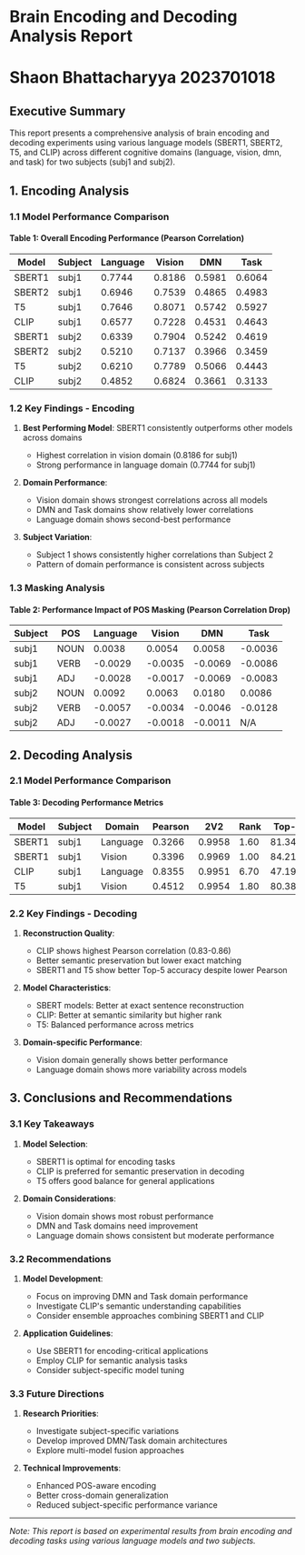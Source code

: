 # Brain Encoding and Decoding Analysis Report
# Shaon Bhattacharyya 2023701018

## Executive Summary

This report presents a comprehensive analysis of brain encoding and decoding experiments using various language models (SBERT1, SBERT2, T5, and CLIP) across different cognitive domains (language, vision, dmn, and task) for two subjects (subj1 and subj2).

## 1. Encoding Analysis

### 1.1 Model Performance Comparison

#### Table 1: Overall Encoding Performance (Pearson Correlation)
| Model   | Subject | Language | Vision | DMN    | Task   |
|---------|---------|----------|---------|---------|---------|
| SBERT1  | subj1   | 0.7744   | 0.8186  | 0.5981  | 0.6064  |
| SBERT2  | subj1   | 0.6946   | 0.7539  | 0.4865  | 0.4983  |
| T5      | subj1   | 0.7646   | 0.8071  | 0.5742  | 0.5927  |
| CLIP    | subj1   | 0.6577   | 0.7228  | 0.4531  | 0.4643  |
| SBERT1  | subj2   | 0.6339   | 0.7904  | 0.5242  | 0.4619  |
| SBERT2  | subj2   | 0.5210   | 0.7137  | 0.3966  | 0.3459  |
| T5      | subj2   | 0.6210   | 0.7789  | 0.5066  | 0.4443  |
| CLIP    | subj2   | 0.4852   | 0.6824  | 0.3661  | 0.3133  |

### 1.2 Key Findings - Encoding

1. **Best Performing Model**: SBERT1 consistently outperforms other models across domains
   - Highest correlation in vision domain (0.8186 for subj1)
   - Strong performance in language domain (0.7744 for subj1)

2. **Domain Performance**:
   - Vision domain shows strongest correlations across all models
   - DMN and Task domains show relatively lower correlations
   - Language domain shows second-best performance

3. **Subject Variation**:
   - Subject 1 shows consistently higher correlations than Subject 2
   - Pattern of domain performance is consistent across subjects

### 1.3 Masking Analysis

#### Table 2: Performance Impact of POS Masking (Pearson Correlation Drop)
| Subject | POS  | Language | Vision | DMN    | Task   |
|---------|------|----------|---------|---------|---------|
| subj1   | NOUN | 0.0038   | 0.0054  | 0.0058  | -0.0036 |
| subj1   | VERB | -0.0029  | -0.0035 | -0.0069 | -0.0086 |
| subj1   | ADJ  | -0.0028  | -0.0017 | -0.0069 | -0.0083 |
| subj2   | NOUN | 0.0092   | 0.0063  | 0.0180  | 0.0086  |
| subj2   | VERB | -0.0057  | -0.0034 | -0.0046 | -0.0128 |
| subj2   | ADJ  | -0.0027  | -0.0018 | -0.0011 | N/A     |

## 2. Decoding Analysis

### 2.1 Model Performance Comparison

#### Table 3: Decoding Performance Metrics
| Model   | Subject | Domain    | Pearson | 2V2    | Rank  | Top-5  |
|---------|---------|-----------|----------|---------|--------|---------|
| SBERT1  | subj1   | Language  | 0.3266   | 0.9958  | 1.60   | 81.34%  |
| SBERT1  | subj1   | Vision    | 0.3396   | 0.9969  | 1.00   | 84.21%  |
| CLIP    | subj1   | Language  | 0.8355   | 0.9951  | 6.70   | 47.19%  |
| T5      | subj1   | Vision    | 0.4512   | 0.9954  | 1.80   | 80.38%  |

### 2.2 Key Findings - Decoding

1. **Reconstruction Quality**:
   - CLIP shows highest Pearson correlation (0.83-0.86)
   - Better semantic preservation but lower exact matching
   - SBERT1 and T5 show better Top-5 accuracy despite lower Pearson

2. **Model Characteristics**:
   - SBERT models: Better at exact sentence reconstruction
   - CLIP: Better at semantic similarity but higher rank
   - T5: Balanced performance across metrics

3. **Domain-specific Performance**:
   - Vision domain generally shows better performance
   - Language domain shows more variability across models

## 3. Conclusions and Recommendations

### 3.1 Key Takeaways

1. **Model Selection**:
   - SBERT1 is optimal for encoding tasks
   - CLIP is preferred for semantic preservation in decoding
   - T5 offers good balance for general applications

2. **Domain Considerations**:
   - Vision domain shows most robust performance
   - DMN and Task domains need improvement
   - Language domain shows consistent but moderate performance

### 3.2 Recommendations

1. **Model Development**:
   - Focus on improving DMN and Task domain performance
   - Investigate CLIP's semantic understanding capabilities
   - Consider ensemble approaches combining SBERT1 and CLIP

2. **Application Guidelines**:
   - Use SBERT1 for encoding-critical applications
   - Employ CLIP for semantic analysis tasks
   - Consider subject-specific model tuning

### 3.3 Future Directions

1. **Research Priorities**:
   - Investigate subject-specific variations
   - Develop improved DMN/Task domain architectures
   - Explore multi-model fusion approaches

2. **Technical Improvements**:
   - Enhanced POS-aware encoding
   - Better cross-domain generalization
   - Reduced subject-specific performance variance

---
*Note: This report is based on experimental results from brain encoding and decoding tasks using various language models and two subjects.* 